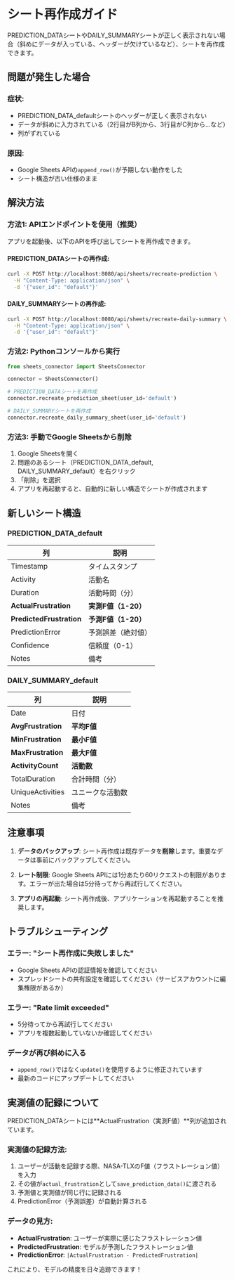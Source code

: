 # シート再作成ガイド

PREDICTION_DATAシートやDAILY_SUMMARYシートが正しく表示されない場合（斜めにデータが入っている、ヘッダーが欠けているなど）、シートを再作成できます。

## 問題が発生した場合

### 症状:
- PREDICTION_DATA_defaultシートのヘッダーが正しく表示されない
- データが斜めに入力されている（2行目がB列から、3行目がC列から...など）
- 列がずれている

### 原因:
- Google Sheets APIの`append_row()`が予期しない動作をした
- シート構造が古い仕様のまま

## 解決方法

### 方法1: APIエンドポイントを使用（推奨）

アプリを起動後、以下のAPIを呼び出してシートを再作成できます。

#### PREDICTION_DATAシートの再作成:

```bash
curl -X POST http://localhost:8080/api/sheets/recreate-prediction \
  -H "Content-Type: application/json" \
  -d '{"user_id": "default"}'
```

#### DAILY_SUMMARYシートの再作成:

```bash
curl -X POST http://localhost:8080/api/sheets/recreate-daily-summary \
  -H "Content-Type: application/json" \
  -d '{"user_id": "default"}'
```

### 方法2: Pythonコンソールから実行

```python
from sheets_connector import SheetsConnector

connector = SheetsConnector()

# PREDICTION_DATAシートを再作成
connector.recreate_prediction_sheet(user_id='default')

# DAILY_SUMMARYシートを再作成
connector.recreate_daily_summary_sheet(user_id='default')
```

### 方法3: 手動でGoogle Sheetsから削除

1. Google Sheetsを開く
2. 問題のあるシート（PREDICTION_DATA_default, DAILY_SUMMARY_default）を右クリック
3. 「削除」を選択
4. アプリを再起動すると、自動的に新しい構造でシートが作成されます

## 新しいシート構造

### PREDICTION_DATA_default
| 列 | 説明 |
|----|------|
| Timestamp | タイムスタンプ |
| Activity | 活動名 |
| Duration | 活動時間（分） |
| **ActualFrustration** | **実測F値（1-20）** |
| **PredictedFrustration** | **予測F値（1-20）** |
| PredictionError | 予測誤差（絶対値） |
| Confidence | 信頼度（0-1） |
| Notes | 備考 |

### DAILY_SUMMARY_default
| 列 | 説明 |
|----|------|
| Date | 日付 |
| **AvgFrustration** | **平均F値** |
| **MinFrustration** | **最小F値** |
| **MaxFrustration** | **最大F値** |
| **ActivityCount** | **活動数** |
| TotalDuration | 合計時間（分） |
| UniqueActivities | ユニークな活動数 |
| Notes | 備考 |

## 注意事項

1. **データのバックアップ**: シート再作成は既存データを**削除**します。重要なデータは事前にバックアップしてください。

2. **レート制限**: Google Sheets APIには1分あたり60リクエストの制限があります。エラーが出た場合は5分待ってから再試行してください。

3. **アプリの再起動**: シート再作成後、アプリケーションを再起動することを推奨します。

## トラブルシューティング

### エラー: "シート再作成に失敗しました"
- Google Sheets APIの認証情報を確認してください
- スプレッドシートの共有設定を確認してください（サービスアカウントに編集権限があるか）

### エラー: "Rate limit exceeded"
- 5分待ってから再試行してください
- アプリを複数起動していないか確認してください

### データが再び斜めに入る
- `append_row()`ではなく`update()`を使用するように修正されています
- 最新のコードにアップデートしてください

## 実測値の記録について

PREDICTION_DATAシートには**ActualFrustration（実測F値）**列が追加されています。

### 実測値の記録方法:

1. ユーザーが活動を記録する際、NASA-TLXのF値（フラストレーション値）を入力
2. その値が`actual_frustration`として`save_prediction_data()`に渡される
3. 予測値と実測値が同じ行に記録される
4. PredictionError（予測誤差）が自動計算される

### データの見方:
- **ActualFrustration**: ユーザーが実際に感じたフラストレーション値
- **PredictedFrustration**: モデルが予測したフラストレーション値
- **PredictionError**: `|ActualFrustration - PredictedFrustration|`

これにより、モデルの精度を日々追跡できます！
